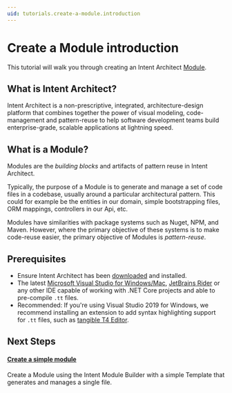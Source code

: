 ```yaml
---
uid: tutorials.create-a-module.introduction
---
```

# Create a Module introduction

This tutorial will walk you through creating an Intent Architect [Module](xref:references.modules).


## What is Intent Architect?

Intent Architect is a non-prescriptive, integrated, architecture-design platform that combines together the power of visual modeling, code-management and pattern-reuse to help software development teams build enterprise-grade, scalable applications at lightning speed.


## What is a Module?

Modules are the _building blocks_ and artifacts of pattern reuse in Intent Architect.

Typically, the purpose of a Module is to generate and manage a set of code files in a codebase, usually around a particular architectural pattern. This could for example be the entities in our domain, simple bootstrapping files, ORM mappings, controllers in our Api, etc.

Modules have similarities with package systems such as Nuget, NPM, and Maven. However, where the primary objective of these systems is to make code-reuse easier, the primary objective of Modules is _pattern-reuse_. 


## Prerequisites

- Ensure Intent Architect has been [downloaded](https://intentarchitect.com/#/downloads) and installed.
- The latest [Microsoft Visual Studio for Windows/Mac](https://visualstudio.microsoft.com/), [JetBrains Rider](https://www.jetbrains.com/rider/download/) or any other IDE capable of working with .NET Core projects and able to pre-compile `.tt` files.
- Recommended: If you're using Visual Studio 2019 for Windows, we recommend installing an extension to add syntax highlighting support for `.tt` files, such as [tangible T4 Editor](https://t4-editor.tangible-engineering.com/T4-Editor-Visual-T4-Editing.html).


## Next Steps

#### [Create a simple module](xref:tutorials.create-a-module.create-a-simple-module)
Create a Module using the Intent Module Builder with a simple Template that generates and manages a single file.
